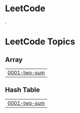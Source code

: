 # LeetCode
.

<!---LeetCode Topics Start-->
# LeetCode Topics
## Array
|  |
| ------- |
| [0001-two-sum](https://github.com/TanmaySawankar390/LeetCode/tree/master/0001-two-sum) |
## Hash Table
|  |
| ------- |
| [0001-two-sum](https://github.com/TanmaySawankar390/LeetCode/tree/master/0001-two-sum) |
<!---LeetCode Topics End-->